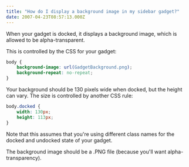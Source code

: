 ```yaml
---
title: "How do I display a background image in my sidebar gadget?"
date: 2007-04-23T08:57:13.000Z
---
```

When your gadget is docked, it displays a background image, which is allowed to be alpha-transparent.

This is controlled by the CSS for your gadget:

```css
body {
    background-image: url(GadgetBackground.png);
    background-repeat: no-repeat;
}
```

Your background should be 130 pixels wide when docked, but the height can vary. The size is controlled by another CSS rule:

```css
body.docked {
    width: 130px;
    height: 113px;
}
```

Note that this assumes that you're using different class names for the docked and undocked state of your gadget.

The background image should be a .PNG file (because you'll want alpha-transparency).
